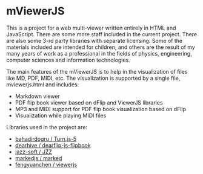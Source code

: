 #  mViewerJS 
This is a project for a web multi-viewer written entirely in HTML and JavaScript. There are some more staff included in the current project. There are also some 3-rd party libraries with separate licensing. Some of the materials included are intended for children, and others are the result of my many years of work as a professional in the fields of physics, engineering, computer sciences and information technologies.

The main features of the mViewerJS is to help in the visualization of files like MD, PDF, MIDI, etc. The visualization is supported by a single file,  mviewerjs.html and includes:
- Markdown viewer
- PDF flip book viewer based on dFlip and ViewerJS libraries
- MP3 and MIDI support for PDF flip book visualization based on dFlip
- Visualization while playing MIDI files

 Libraries used in the project are:
 - <a href="https://github.com/bahadirdogru/Turn.js-5/tree/master"> bahadirdogru / Turn.js-5 </a>
 - <a href="https://github.com/dearhive/dearflip-js-flipbook"> dearhive / dearflip-js-flipbook </a>
 - <a href="https://github.com/jazz-soft/JZZ"> jazz-soft / JZZ </a>
 - <a href="https://github.com/markedjs/marked"> markedjs / marked </a>
 - <a href="https://github.com/fengyuanchen/viewerjs"> fengyuanchen / viewerjs </a>

 
